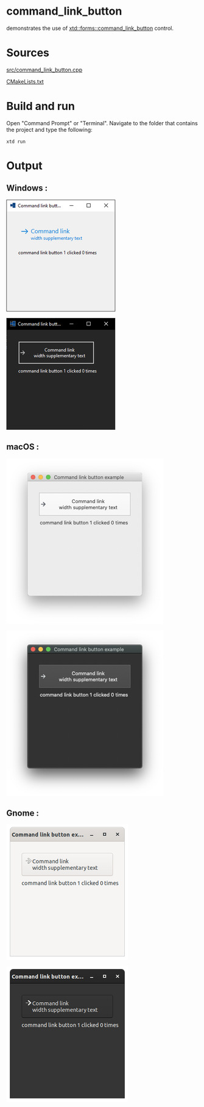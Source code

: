 # command_link_button

demonstrates the use of [xtd::forms::command_link_button](../../../src/xtd_forms/include/xtd/forms/command_link_button.hpp) control.

# Sources

[src/command_link_button.cpp](src/command_link_button.cpp)

[CMakeLists.txt](CMakeLists.txt)

# Build and run

Open "Command Prompt" or "Terminal". Navigate to the folder that contains the project and type the following:

```shell
xtd run
```

# Output

## Windows :

![Screenshot](../../../docs/pictures/examples/command_link_button_w.png)

![Screenshot](../../../docs/pictures/examples/command_link_button_wd.png)

## macOS :

![Screenshot](../../../docs/pictures/examples/command_link_button_m.png)

![Screenshot](../../../docs/pictures/examples/command_link_button_md.png)

## Gnome :

![Screenshot](../../../docs/pictures/examples/command_link_button_g.png)

![Screenshot](../../../docs/pictures/examples/command_link_button_gd.png)
